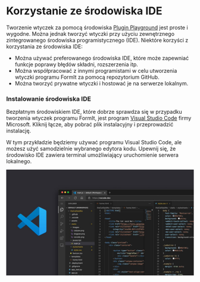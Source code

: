 # Korzystanie ze środowiska IDE

Tworzenie wtyczek za pomocą środowiska [Plugin Playground](../your-first-plugin/plugin-playground.md) jest proste i wygodne. Można jednak tworzyć wtyczki przy użyciu zewnętrznego zintegrowanego środowiska programistycznego (IDE). Niektóre korzyści z korzystania ze środowiska IDE:&#x20;

* Można używać preferowanego środowiska IDE, które może zapewniać funkcje poprawy błędów składni, rozszerzenia itp.
* Można współpracować z innymi programistami w celu utworzenia wtyczki programu FormIt za pomocą repozytorium GitHub.
* Można tworzyć prywatne wtyczki i hostować je na serwerze lokalnym.

### Instalowanie środowiska IDE

Bezpłatnym środowiskiem IDE, które dobrze sprawdza się w przypadku tworzenia wtyczek programu FormIt, jest program [Visual Studio Code](https://code.visualstudio.com/Download) firmy Microsoft. Kliknij łącze, aby pobrać plik instalacyjny i przeprowadzić instalację.

W tym przykładzie będziemy używać programu Visual Studio Code, ale możesz użyć samodzielnie wybranego edytora kodu. Upewnij się, że środowisko IDE zawiera terminal umożliwiający uruchomienie serwera lokalnego.

![Program Visual Studio Code](../../../.gitbook/assets/FCJ3c67VkAAJfiV.jpg)
